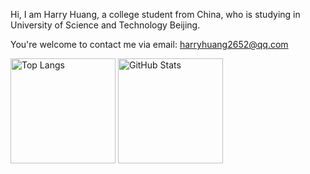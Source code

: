 Hi, I am Harry Huang, a college student from China, who is studying in University of Science and Technology Beijing.

You're welcome to contact me via email: harryhuang2652@qq.com

<div>
  <img alt="Top Langs" height="168" src="https://github-readme-stats.vercel.app/api/top-langs/?username=isharryh&layout=compact&theme=transparent&hide=tex">
  <img alt="GitHub Stats" height="168" src="https://github-readme-stats.vercel.app/api?username=isharryh&show_icons=true&theme=transparent">
</div>
